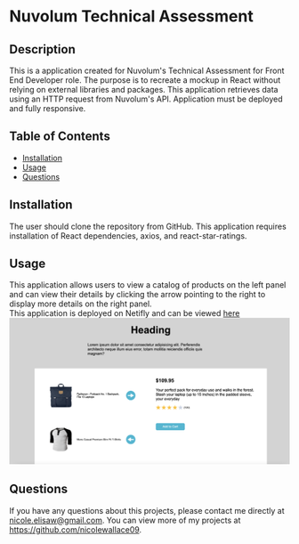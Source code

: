 # Nuvolum Technical Assessment 

## Description 
This is a application created for Nuvolum's Technical Assessment for Front End Developer role. The purpose is to recreate a mockup in React without relying on external libraries and packages. This application retrieves data using an HTTP request from Nuvolum's API. Application must be deployed and fully responsive. 

## Table of Contents
* [Installation](#installation)
* [Usage](#usage)
* [Questions](#questions)

## Installation 
The user should clone the repository from GitHub. This application requires installation of React dependencies, axios, and react-star-ratings. 

## Usage 
This application allows users to view a catalog of products on the left panel and can view their details by clicking the arrow pointing to the right to display more details on the right panel. 
<br>
This application is deployed on Netifly and can be viewed [here](https://stupefied-mestorf-238369.netlify.app/)
<br>
<img src='src/images/screenshot.png'>

## Questions
If you have any questions about this projects, please contact me directly at nicole.elisaw@gmail.com. You can view more of my projects at https://github.com/nicolewallace09.
